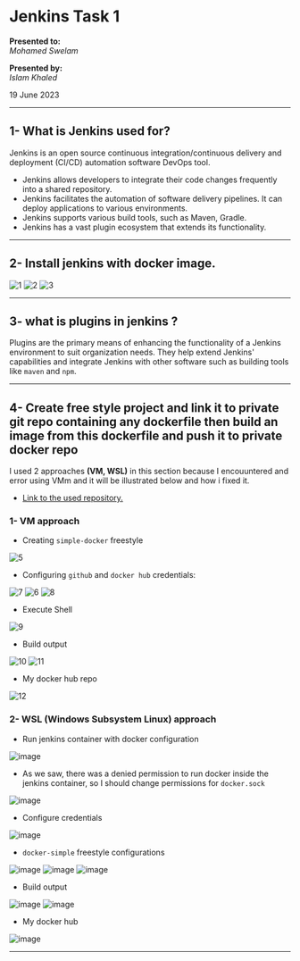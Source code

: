 # Jenkins Task 1

**Presented to:**    
_Mohamed Swelam_    

**Presented by:**   
_Islam Khaled_    

19 June 2023

-----------------------------------------
## 1- What is Jenkins used for?

Jenkins is an open source continuous integration/continuous delivery and 
deployment (CI/CD) automation software DevOps tool.    
- Jenkins allows developers to integrate their code changes frequently into a shared repository.
- Jenkins facilitates the automation of software delivery pipelines. It can deploy applications to various environments.
- Jenkins supports various build tools, such as Maven, Gradle.
- Jenkins has a vast plugin ecosystem that extends its functionality. 

-----------------------------------------
## 2- Install jenkins with docker image.

![1](https://github.com/eslamkhaled560/Sprints-Tasks/assets/54172897/0c2aad4b-1880-40eb-a943-d095753a9000)
![2](https://github.com/eslamkhaled560/Sprints-Tasks/assets/54172897/d3eb487d-5d65-45b7-b366-946ff5cac758)
![3](https://github.com/eslamkhaled560/Sprints-Tasks/assets/54172897/b46d1284-fb36-4c31-934c-61229c188686)

-----------------------------------------
## 3- what is plugins in jenkins ?

Plugins are the primary means of enhancing the functionality of a Jenkins 
environment to suit organization needs. They help extend 
Jenkins' capabilities and integrate Jenkins with other software such as building tools
like ```maven``` and ```npm```.

-----------------------------------------
## 4- Create free style project and link it to private git repo containing any dockerfile then build an image from this dockerfile and push it to private docker repo

I used 2 approaches __(VM, WSL)__ in this section because I encouuntered and error using VMm and it will be illustrated below and how i fixed it.

- [Link to the used repository.](https://github.com/ianmiell/simple-dockerfile)

### 1- VM approach

- Creating ```simple-docker``` freestyle

![5](https://github.com/eslamkhaled560/Sprints-Tasks/assets/54172897/4be31141-21dd-4f5f-8b0d-0bba4381957e)

- Configuring ```github``` and ```docker hub``` credentials:

![7](https://github.com/eslamkhaled560/Sprints-Tasks/assets/54172897/9389fcfb-c5fc-44c8-ab1a-47c34acf626f)
![6](https://github.com/eslamkhaled560/Sprints-Tasks/assets/54172897/1b8dc362-d7e8-42ed-b1c8-3e6db989b6c3)
![8](https://github.com/eslamkhaled560/Sprints-Tasks/assets/54172897/23712649-dd3a-4ad1-a670-85f984abcdc9)

- Execute Shell

![9](https://github.com/eslamkhaled560/Sprints-Tasks/assets/54172897/9dbba99c-84b5-4885-b023-17a2910c0ea2)

- Build output

![10](https://github.com/eslamkhaled560/Sprints-Tasks/assets/54172897/7f0cd12a-c688-4129-90c6-28217a7c2f9b)
![11](https://github.com/eslamkhaled560/Sprints-Tasks/assets/54172897/91971cee-5f07-4652-8476-7c5e8f371c03)

- My docker hub repo

![12](https://github.com/eslamkhaled560/Sprints-Tasks/assets/54172897/24174030-ed24-4340-ab3c-d6b9c0c78492)

### 2- WSL (Windows Subsystem Linux) approach

- Run jenkins container with docker configuration

![image](https://github.com/eslamkhaled560/Sprints-Tasks/assets/54172897/18ecf18f-afa1-4e40-80bb-7741bf6ca18c)

- As we saw, there was a denied permission to run docker inside the jenkins container, so I should change permissions for ```docker.sock```

![image](https://github.com/eslamkhaled560/Sprints-Tasks/assets/54172897/c0165c8e-182f-42c1-b42b-33182c7a0d4a)

- Configure credentials

![image](https://github.com/eslamkhaled560/Sprints-Tasks/assets/54172897/ef7165ef-58cd-4ffd-9536-e2948f9bffc7)

- ```docker-simple``` freestyle configurations

![image](https://github.com/eslamkhaled560/Sprints-Tasks/assets/54172897/d8cfdc32-8fd4-4daf-8c9f-966c45fe0878)
![image](https://github.com/eslamkhaled560/Sprints-Tasks/assets/54172897/99917b21-ec95-4344-b9a4-7a07702a66b7)
![image](https://github.com/eslamkhaled560/Sprints-Tasks/assets/54172897/1aa07e61-c4ee-4e92-96ba-b158f8fede4b)

- Build output

![image](https://github.com/eslamkhaled560/Sprints-Tasks/assets/54172897/1c460ef9-446a-4f01-a55b-f559dd711334)
![image](https://github.com/eslamkhaled560/Sprints-Tasks/assets/54172897/619c4084-690d-473d-b88f-1c123961694d)

- My docker hub

![image](https://github.com/eslamkhaled560/Sprints-Tasks/assets/54172897/e117b401-d81a-4ebc-83a1-9d6400eaa5af)

-----------------------------------------
